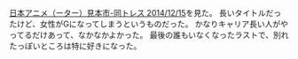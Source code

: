 [日本アニメ（ーター）見本市-同トレス 2014/12/15](http://live.nicovideo.jp/watch/lv200814587)を見た。
長いタイトルだったけど、女性がGになってしまうというものだった。
かなりキャリア長い人がやってるだけあって、なかなかよかった。
最後の誰もいなくなったラストで、別れたっぽいところは特に好きになった。
